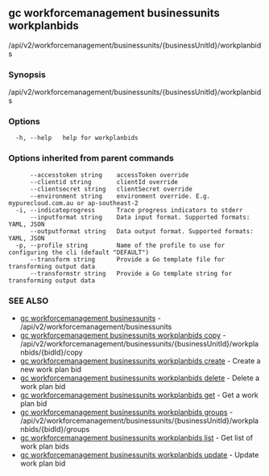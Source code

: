 ## gc workforcemanagement businessunits workplanbids

/api/v2/workforcemanagement/businessunits/{businessUnitId}/workplanbids

### Synopsis

/api/v2/workforcemanagement/businessunits/{businessUnitId}/workplanbids

### Options

```
  -h, --help   help for workplanbids
```

### Options inherited from parent commands

```
      --accesstoken string    accessToken override
      --clientid string       clientId override
      --clientsecret string   clientSecret override
      --environment string    environment override. E.g. mypurecloud.com.au or ap-southeast-2
  -i, --indicateprogress      Trace progress indicators to stderr
      --inputformat string    Data input format. Supported formats: YAML, JSON
      --outputformat string   Data output format. Supported formats: YAML, JSON
  -p, --profile string        Name of the profile to use for configuring the cli (default "DEFAULT")
      --transform string      Provide a Go template file for transforming output data
      --transformstr string   Provide a Go template string for transforming output data
```

### SEE ALSO

* [gc workforcemanagement businessunits](gc_workforcemanagement_businessunits.html)	 - /api/v2/workforcemanagement/businessunits
* [gc workforcemanagement businessunits workplanbids copy](gc_workforcemanagement_businessunits_workplanbids_copy.html)	 - /api/v2/workforcemanagement/businessunits/{businessUnitId}/workplanbids/{bidId}/copy
* [gc workforcemanagement businessunits workplanbids create](gc_workforcemanagement_businessunits_workplanbids_create.html)	 - Create a new work plan bid
* [gc workforcemanagement businessunits workplanbids delete](gc_workforcemanagement_businessunits_workplanbids_delete.html)	 - Delete a work plan bid
* [gc workforcemanagement businessunits workplanbids get](gc_workforcemanagement_businessunits_workplanbids_get.html)	 - Get a work plan bid
* [gc workforcemanagement businessunits workplanbids groups](gc_workforcemanagement_businessunits_workplanbids_groups.html)	 - /api/v2/workforcemanagement/businessunits/{businessUnitId}/workplanbids/{bidId}/groups
* [gc workforcemanagement businessunits workplanbids list](gc_workforcemanagement_businessunits_workplanbids_list.html)	 - Get list of work plan bids
* [gc workforcemanagement businessunits workplanbids update](gc_workforcemanagement_businessunits_workplanbids_update.html)	 - Update work plan bid


